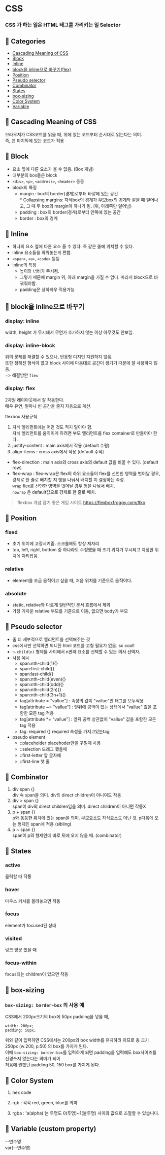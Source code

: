
# CSS
### CSS 가 하는 일은 HTML 태그를 가리키는 일 Selector 

## 📌 Categories
- [Cascading Meaning of CSS](#-cascading-meaning-of-css)
- [Block](#-block)
- [Inline](#-inline)
- [block을 inline으로 바꾸기(flex)](#-block을-inline으로-바꾸기)
- [Position](#-position)
- [Pseudo selector](#-pseudo-selector)
- [Combinator](#-combinator)
- [States](#-states)
- [box-sizing](#-box-sizing)
- [Color System](#-color-system)
- [Variable](#-variable-(custom-property))

## 📑 Cascading Meaning of CSS
브라우저가 CSS코드를 읽을 때, 위에 있는 코드부터 순서대로 읽는다는 의미.  
즉, 맨 마지막에 있는 코드가 적용


## 📑 Block
- 요소 옆에 다른 요소가 올 수 없음. (Box 개념)
- 대부분의 box들은 block
- `<div>`, `<p>`, `<address>`, `<header>`  등등
- block의 특징
  - margin  : box의 border(경계)로부터 바깥에 있는 공간  
             * Collapsing margins: 자식box의 경계가 부모box의 경계와 같을 때 일어나고, 그 때 두 box의 margin이 하나가 됨. (위, 아래쪽만 일어남)  
  - padding : box의 border(경계)로부터 안쪽에 있는 공간
  - border  : box의 경계

## 📑 Inline
- 하나의 요소 옆에 다른 요소 올 수 있다. 즉 같은 줄에 위치할 수 있다.
- inline 요소들을 외워놓는게 편함.
- `<span>`, `<a>`, `<code>` 등등
- inline의 특징
  - 높이와 너비가 무시됨.
  - 그렇기 때문에 margin 위, 아래 margin을 가질 수 없다. 따라서 block으로 바꿔줘야함.
  - padding은 상하좌우 적용가능
    
## 🔖 block을 inline으로 바꾸기
### display: inline  
width, height 가 무시돼서 무언가 추가하지 않는 이상 아무것도 안보임.  

### display: inline-block
위의 문제를 해결할 수 있으나, 반응형 디지인 지원하지 않음.  
또한 정해진 형식이 없고 block 사이에 마음대로 공간이 생기기 때문에 잘 사용하지 않음.   
=> 해결방안 `flex`  

### display: flex
2차원 레이아웃에서 잘 작동한다.  
매우 유연, 얼마나 빈 공간을 줄지 자동으로 계산.  


flexbox 사용규칙  
   1) 자식 엘리먼트에는 어떤 것도 적지 말아야 함.   
      자식 엘리먼트를 움직이게 하려면 부모 엘리먼트를 flex container로 만들어야 한다.  
   2) justify-content : main axis에서 작용 (default 수평)
   3) align-items     : cross axis에서 작용 (default 수직)  
  * flex-direction  : main axis와 cross axis의 default 값을 바꿀 수 있다. (default row)  
  * flex-wrap       : flex-wrap은 flex의 하위 요소들이 flex를 선언한 영역을 벗어날 경우, 강제로 한 줄로 배치할 지 행을 나눠서 배치할 지 결정하는 속성.  
                      `wrap` flex를 선언한 영역을 벗어날 경우 행을 나눠서 배치.  
                      `nowrap` 은 default값으로 강제로 한 줄로 배치.
 
 > flexbox 개념 잡기 좋은 게임 사이트  https://flexboxfroggy.com/#ko
 
## 📑 Position
### fixed
- 초기 위치에 고정시켜줌. 스크롤해도 항상 제자리
- top, left, right, bottom 중 하나라도 수정했을 때 초기 위치가 무시되고 지정한 위치에 자리잡음.
### relative
- element를 조금 움직이고 싶을 때, 처음 위치를 기준으로 움직이다.
### absolute
- static, relative와 다르게 일반적인 문서 흐름에서 제외
- 가장 가까운 relative 부모를 기준으로 이동, 없으면 body가 부모

## 📑 Pseudo selector
- 좀 더 세부적으로 엘리먼트를 선택해주는 것
- css에서만 선택하면 되니깐 html 코드를 고칠 필요가 없음. so cool!  
- `n-child(n)` 형제들 사이에서 n번째 요소를 선택할 수 있는 의사 선택자.
- 사용 예시
  * span:nth-child(1){}  
  * span:first-child{}  
  * span:last-child{}  
  * span:nth-child(even){}    
  * span:nth-child(odd){}    
  * span:nth-child(2n){}   
  * span:nth-child(3n+1){}   
  * tag[attribute = "vallue"] : 속성의 값이 "vallue"인 태그를 모두적용
  * tag[attribute ~= "vallue"] : 앞뒤에 공백이 있는 상태에서 "vallue" 값을 포함한 모든 tag 적용
  * tag[attribute *= "vallue"] : 앞뒤 공백 상관없이 "vallue" 값을 포함한 모든 tag 적용
  * tag: required {} required 속성을 가지고있는tag
- pseudo element
  - ::placeholder placehoder만을 꾸밀때 사용
  - ::selection 드래그 했을때
  - ::first-letter 앞 글자에
  - ::first-line 첫 줄


## 📑 Combinator  
1. div span   {}   
  div 속 span을 의미. div의 direct children이 아니여도 작동  
2. div > span {}   
  span이 div의 direct children임을 의미. direct children이 아니면 작동X  
3. p + span   {}   
  p와 동등한 위치에 있는 span을 의미. 부모요소도 자식요소도 아닌 것. p다음에 오는 형제인 span에 적용 (sibling)    
4. p ~ span   {}   
  span이 p의 형제인데 바로 뒤에 오지 않을 때. (combinator)    


## 📑 States
### active
클릭할 때 작동
### hover
마우스 커서를 올려놓으면 작동
### focus
element가 focused된 상태
### visited
링크 방문 했을 때
### focus-within  
focus되는 children이 있으면 작동

## 📑 box-sizing
### `box-sizing: border-box` 의 사용 예
CSS에서 200px크기의 box에 50px padding을 넣을 때,
```
width: 200px;
padding: 50px; 
```
위와 같이 입력하면 CSS에서는 200px의 box width를 유지하려 하므로 총 크기 250px (w:200, p:50) 의 box를 가지게 된다.   
이때 `box-sizing: border-box`를 입력하게 되면 padding을 입력해도 box사이즈를 신경쓰지 않는다는 의미가 되어  
처음에 원했던 padding 50, 150 box를 가지게 된다.


## 📑 Color System
1) hex code

2) rgb
: 각각 red, green, blue를 의미

3) rgba
: 'a(alpha)'는 투명도
  0(투명)~1(불투명) 사이의 값으로 조절할 수 있습니다.

## 📑 Variable (custom property)
--변수명  
var(--변수명)


